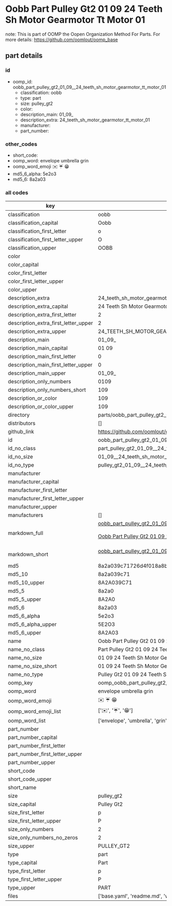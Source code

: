 # Oobb Part Pulley Gt2 01 09  24 Teeth Sh Motor Gearmotor Tt Motor 01  

note: This is part of OOMP the Oopen Organization Method For Parts. For more details: https://github.com/oomlout/oomp_base

##  part details





### id
* oomp_id: oobb_part_pulley_gt2_01_09__24_teeth_sh_motor_gearmotor_tt_motor_01
  * classification: oobb
  * type: part
  * size: pulley_gt2
  * color: 
  * description_main: 01_09_
  * description_extra: 24_teeth_sh_motor_gearmotor_tt_motor_01
  * manufacturer: 
  * part_number: 

### other_codes
* short_code: 
* oomp_word: envelope umbrella grin
* oomp_word_emoji :envelope: :umbrella: :grin:
* md5_6_alpha: 5e2o3
* md5_6: 8a2a03

### all codes 
| key | value |  
| --- | --- |  
| classification | oobb |  
| classification_capital | Oobb |  
| classification_first_letter | o |  
| classification_first_letter_upper | O |  
| classification_upper | OOBB |  
| color |  |  
| color_capital |  |  
| color_first_letter |  |  
| color_first_letter_upper |  |  
| color_upper |  |  
| description_extra | 24_teeth_sh_motor_gearmotor_tt_motor_01 |  
| description_extra_capital | 24 Teeth Sh Motor Gearmotor Tt Motor 01 |  
| description_extra_first_letter | 2 |  
| description_extra_first_letter_upper | 2 |  
| description_extra_upper | 24_TEETH_SH_MOTOR_GEARMOTOR_TT_MOTOR_01 |  
| description_main | 01_09_ |  
| description_main_capital | 01 09  |  
| description_main_first_letter | 0 |  
| description_main_first_letter_upper | 0 |  
| description_main_upper | 01_09_ |  
| description_only_numbers | 0109 |  
| description_only_numbers_short | 109 |  
| description_or_color | 109 |  
| description_or_color_upper | 109 |  
| directory | parts/oobb_part_pulley_gt2_01_09__24_teeth_sh_motor_gearmotor_tt_motor_01 |  
| distributors | [] |  
| github_link | https://github.com/oomlout/oomlout_oomp_part_src/tree/main/parts/oobb_part_pulley_gt2_01_09__24_teeth_sh_motor_gearmotor_tt_motor_01/working |  
| id | oobb_part_pulley_gt2_01_09__24_teeth_sh_motor_gearmotor_tt_motor_01 |  
| id_no_class | part_pulley_gt2_01_09__24_teeth_sh_motor_gearmotor_tt_motor_01 |  
| id_no_size | 01_09__24_teeth_sh_motor_gearmotor_tt_motor_01 |  
| id_no_type | pulley_gt2_01_09__24_teeth_sh_motor_gearmotor_tt_motor_01 |  
| manufacturer |  |  
| manufacturer_capital |  |  
| manufacturer_first_letter |  |  
| manufacturer_first_letter_upper |  |  
| manufacturer_upper |  |  
| manufacturers | [] |  
| markdown_full | [oobb_part_pulley_gt2_01_09__24_teeth_sh_motor_gearmotor_tt_motor_01](https://github.com/oomlout/oomlout_oomp_part_src/tree/main/parts/oobb_part_pulley_gt2_01_09__24_teeth_sh_motor_gearmotor_tt_motor_01/working)<br>[](https://github.com/oomlout/oomlout_oomp_part_src/tree/main/parts/oobb_part_pulley_gt2_01_09__24_teeth_sh_motor_gearmotor_tt_motor_01/working)<br>[Oobb Part Pulley Gt2 01 09  24 Teeth Sh Motor Gearmotor Tt Motor 01](https://github.com/oomlout/oomlout_oomp_part_src/tree/main/parts/oobb_part_pulley_gt2_01_09__24_teeth_sh_motor_gearmotor_tt_motor_01/working)<br><br> |  
| markdown_short | [oobb_part_pulley_gt2_01_09__24_teeth_sh_motor_gearmotor_tt_motor_01](https://github.com/oomlout/oomlout_oomp_part_src/tree/main/parts/oobb_part_pulley_gt2_01_09__24_teeth_sh_motor_gearmotor_tt_motor_01/working)<br><br> |  
| md5 | 8a2a039c71726d4f018a8bd95ca6414b |  
| md5_10 | 8a2a039c71 |  
| md5_10_upper | 8A2A039C71 |  
| md5_5 | 8a2a0 |  
| md5_5_upper | 8A2A0 |  
| md5_6 | 8a2a03 |  
| md5_6_alpha | 5e2o3 |  
| md5_6_alpha_upper | 5E2O3 |  
| md5_6_upper | 8A2A03 |  
| name | Oobb Part Pulley Gt2 01 09  24 Teeth Sh Motor Gearmotor Tt Motor 01 |  
| name_no_class | Part Pulley Gt2 01 09  24 Teeth Sh Motor Gearmotor Tt Motor 01 |  
| name_no_size | 01 09  24 Teeth Sh Motor Gearmotor Tt Motor 01 |  
| name_no_size_short | 01 09  24 Teeth Sh Motor Gearmotor Tt Motor 01 |  
| name_no_type | Pulley Gt2 01 09  24 Teeth Sh Motor Gearmotor Tt Motor 01 |  
| oomp_key | oomp_oobb_part_pulley_gt2_01_09__24_teeth_sh_motor_gearmotor_tt_motor_01 |  
| oomp_word | envelope umbrella grin |  
| oomp_word_emoji | :envelope: :umbrella: :grin: |  
| oomp_word_emoji_list | [':envelope:', ':umbrella:', ':grin:'] |  
| oomp_word_list | ['envelope', 'umbrella', 'grin'] |  
| part_number |  |  
| part_number_capital |  |  
| part_number_first_letter |  |  
| part_number_first_letter_upper |  |  
| part_number_upper |  |  
| short_code |  |  
| short_code_upper |  |  
| short_name |  |  
| size | pulley_gt2 |  
| size_capital | Pulley Gt2 |  
| size_first_letter | p |  
| size_first_letter_upper | P |  
| size_only_numbers | 2 |  
| size_only_numbers_no_zeros | 2 |  
| size_upper | PULLEY_GT2 |  
| type | part |  
| type_capital | Part |  
| type_first_letter | p |  
| type_first_letter_upper | P |  
| type_upper | PART |  
| files | ['base.yaml', 'readme.md', 'working.json', 'working.yaml'] |  
